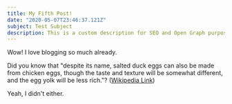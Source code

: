 ```yaml
---
title: My Fifth Post!
date: "2020-05-07T23:46:37.121Z"
subject: Test Subject
description: This is a custom description for SEO and Open Graph purposes, rather than the default generated excerpt. Simply add a description field to the frontmatter.
---
```


Wow! I love blogging so much already.

Did you know that "despite its name, salted duck eggs can also be made from
chicken eggs, though the taste and texture will be somewhat different, and the
egg yolk will be less rich."?
([Wikipedia Link](https://en.wikipedia.org/wiki/Salted_duck_egg))

Yeah, I didn't either.

